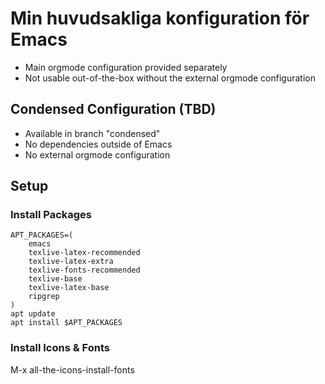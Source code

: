 # Min huvudsakliga konfiguration för Emacs
* Main orgmode configuration provided separately
* Not usable out-of-the-box without the external orgmode configuration

## Condensed Configuration (TBD)
* Available in branch "condensed"
* No dependencies outside of Emacs
* No external orgmode configuration

## Setup
### Install Packages
```shell
APT_PACKAGES=(
    emacs
    texlive-latex-recommended
    texlive-latex-extra
    texlive-fonts-recommended
    texlive-base
    texlive-latex-base
    ripgrep
)
apt update
apt install $APT_PACKAGES
```

### Install  Icons & Fonts
M-x all-the-icons-install-fonts
